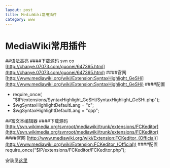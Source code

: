 ```yaml
---
layout: post
title: MediaWiki常用插件
category: www
---
```

# MediaWiki常用插件

##语法高亮
####下载源码
svn co [http://chanye.07073.com/guonei/647395.html](http://chanye.07073.com/guonei/647395.html)
####官网
[http://www.mediawiki.org/wiki/Extension:SyntaxHighlight_GeSHi](http://www.mediawiki.org/wiki/Extension:SyntaxHighlight_GeSHi)
####配置
* require_once( "$IP/extensions/SyntaxHighlight_GeSHi/SyntaxHighlight_GeSHi.php");
* $wgSyntaxHighlightDefaultLang = "c";
* $wgSyntaxHighlightDefaultLang = "cpp";

##富文本编辑器
####下载源码
[http://svn.wikimedia.org/svnroot/mediawiki/trunk/extensions/FCKeditor](http://svn.wikimedia.org/svnroot/mediawiki/trunk/extensions/FCKeditor)
####官网
[http://www.mediawiki.org/wiki/Extension:FCKeditor_(Official)](http://www.mediawiki.org/wiki/Extension:FCKeditor_(Official))
####配置
require_once(“$IP/extensions/FCKeditor/FCKeditor.php”);

安装见[这里](http://mkv.cn/2223/install-fckeditor-for-mediawiki)